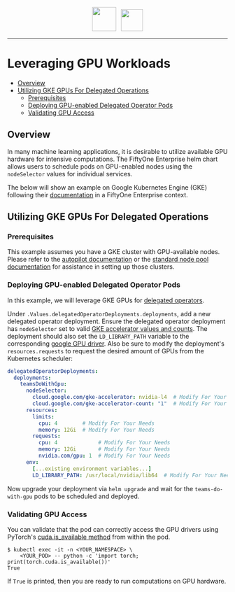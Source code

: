 <!-- markdownlint-disable no-inline-html line-length no-alt-text -->
<!-- markdownlint-disable-next-line first-line-heading -->
<div align="center">
<p align="center">

<img src="https://user-images.githubusercontent.com/25985824/106288517-2422e000-6216-11eb-871d-26ad2e7b1e59.png" height="55px"> &nbsp;
<img src="https://user-images.githubusercontent.com/25985824/106288518-24bb7680-6216-11eb-8f10-60052c519586.png" height="50px">

</p>
</div>
<!-- markdownlint-enable no-inline-html line-length no-alt-text -->

---

# Leveraging GPU Workloads

<!-- toc -->

- [Overview](#overview)
- [Utilizing GKE GPUs For Delegated Operations](#utilizing-gke-gpus-for-delegated-operations)
  - [Prerequisites](#prerequisites)
  - [Deploying GPU-enabled Delegated Operator Pods](#deploying-gpu-enabled-delegated-operator-pods)
  - [Validating GPU Access](#validating-gpu-access)

<!-- tocstop -->

## Overview

In many machine learning applications, it is desirable to utilize available
GPU hardware for intensive computations.
The FiftyOne Enterprise helm chart allows users to schedule pods on
GPU-enabled nodes using the `nodeSelector` values for individual services.

The below will show an example on Google Kubernetes Engine (GKE)
following their
[documentation][gke-gpu-how-to]
in a FiftyOne Enterprise context.

## Utilizing GKE GPUs For Delegated Operations

### Prerequisites

This example assumes you have a GKE cluster with GPU-available nodes.
Please refer to the
[autopilot documentation][gke-autopilot-gke-how-to]
or the
[standard node pool documentation][gke-gpu-how-to]
for assistance in setting up those clusters.

### Deploying GPU-enabled Delegated Operator Pods

In this example, we will leverage GKE GPUs for
[delegated operators](./configuring-delegated-operators.md).

Under `.Values.delegatedOperatorDeployments.deployments`, add a new delegated
operator deployment.
Ensure the delegated operator deployment has `nodeSelector` set to valid
[GKE accelerator values and counts][gke-gpu-how-to-multi].
The deployment should also set the `LD_LIBRARY_PATH` variable to the
corresponding
[google GPU driver][gke-gpu-how-to-cuda].
Also be sure to modify the deployment's `resources.requests` to request
the desired amount of GPUs from the Kubernetes scheduler:

```yaml
delegatedOperatorDeployments:
  deployments:
    teamsDoWithGpu:
      nodeSelector:
        cloud.google.com/gke-accelerator: nvidia-l4  # Modify For Your Needs
        cloud.google.com/gke-accelerator-count: "1"  # Modify For Your Needs
      resources:
        limits:
          cpu: 4        # Modify For Your Needs
          memory: 12Gi  # Modify For Your Needs
        requests:
          cpu: 4             # Modify For Your Needs
          memory: 12Gi       # Modify For Your Needs
          nvidia.com/gpu: 1  # Modify For Your Needs
      env:
        [...existing environment variables...]
        LD_LIBRARY_PATH: /usr/local/nvidia/lib64  # Modify For Your Needs
```

Now upgrade your deployment via `helm upgrade` and wait for the
`teams-do-with-gpu` pods to be scheduled and deployed.

### Validating GPU Access

You can validate that the pod can correctly access the GPU drivers using
PyTorch's
[cuda.is_available method][pytorch-cuda-is-available]
from within the pod.

```shell
$ kubectl exec -it -n <YOUR_NAMESPACE> \
    <YOUR_POD> -- python -c 'import torch; print(torch.cuda.is_available())'
True
```

If `True` is printed, then you are ready to run computations on GPU hardware.

<!-- Reference Links -->

[gke-autopilot-gke-how-to]: https://cloud.google.com/kubernetes-engine/docs/how-to/autopilot-gpus
[gke-gpu-how-to]: https://cloud.google.com/kubernetes-engine/docs/how-to/gpus
[gke-gpu-how-to-cuda]: https://cloud.google.com/kubernetes-engine/docs/how-to/gpus#cuda
[gke-gpu-how-to-multi]: https://cloud.google.com/kubernetes-engine/docs/how-to/gpus#multiple_gpus
[pytorch-cuda-is-available]: https://pytorch.org/docs/stable/generated/torch.cuda.is_available.html
